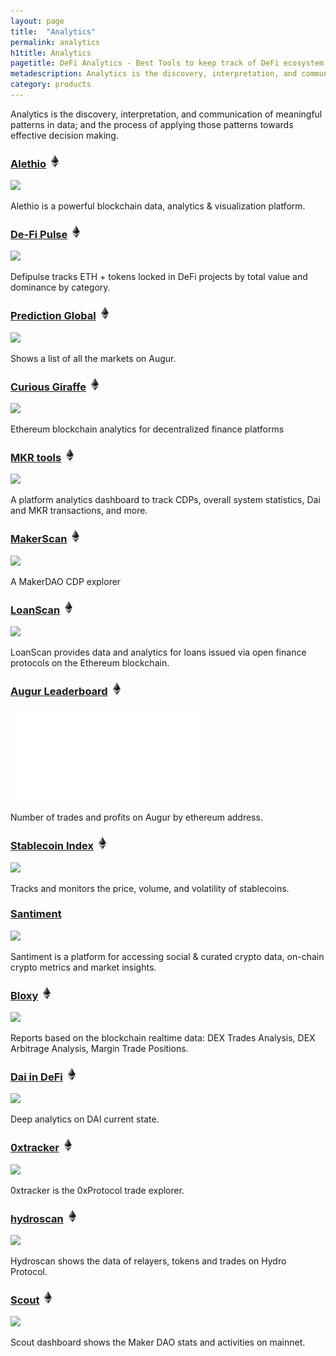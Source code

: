 ```yaml
---
layout: page
title:  "Analytics"
permalink: analytics
h1title: Analytics
pagetitle: DeFi Analytics - Best Tools to keep track of DeFi ecosystem    
metadescription: Analytics is the discovery, interpretation, and communication of meaningful patterns in data; and the process of applying those patterns towards effective decision making.
category: products
---
```

Analytics is the discovery, interpretation, and communication of meaningful patterns in data; and the process of applying those patterns towards effective decision making.

### [Alethio](https://aleth.io/) ![](/images/ether.png)

![](//image.thum.io/get/width/500/crop/600/https://aleth.io/)

Alethio is a powerful blockchain data, analytics & visualization platform.

### [De-Fi Pulse](https://defipulse.com/) ![](/images/ether.png)

![](//image.thum.io/get/width/500/crop/600/https://defipulse.com/)

Defipulse tracks ETH + tokens locked in DeFi projects by total value and dominance by category.

### [Prediction Global](https://predictions.global) ![](/images/ether.png)

![](//image.thum.io/get/width/500/crop/600/https://predictions.global)

Shows a list of all the markets on Augur.

### [Curious Giraffe](https://www.curiousgiraffe.io/augur/) ![](/images/ether.png)

![](//image.thum.io/get/width/500/crop/600/https://www.curiousgiraffe.io/augur/)

Ethereum blockchain analytics for decentralized finance platforms

### [MKR tools](https://mkr.tools/) ![](/images/ether.png)

![](//image.thum.io/get/width/500/crop/600/https://mkr.tools/)

A platform analytics dashboard to track CDPs, overall system statistics, Dai and MKR transactions, and more.

### [MakerScan](https://makerscan.io/) ![](/images/ether.png)

![](//image.thum.io/get/width/500/crop/600/https://makerscan.io/)

A MakerDAO CDP explorer

### [LoanScan](https://loanscan.io/) ![](/images/ether.png)

![](//image.thum.io/get/width/500/crop/600/https://loanscan.io/)

LoanScan provides data and analytics for loans issued via open finance protocols on the Ethereum blockchain.

### [Augur Leaderboard](https://mikemcdonald.github.io/augur/leaderboard.html) ![](/images/ether.png)

![](//image.thum.io/get/width/500/crop/600/https://mikemcdonald.github.io/augur/leaderboard.html)

Number of trades and profits on Augur by ethereum address.

### [Stablecoin Index](https://stablecoinindex.com/) ![](/images/ether.png)

![](//image.thum.io/get/width/500/crop/600/https://stablecoinindex.com/)

Tracks and monitors the price, volume, and volatility of stablecoins.

### [Santiment](https://santiment.net/)

![](//image.thum.io/get/width/500/crop/600/https://santiment.net/)

Santiment is a platform for accessing social & curated crypto data, on-chain crypto metrics and market insights.

### [Bloxy](https://bloxy.info/analytics) ![](/images/ether.png)

![](//image.thum.io/get/width/500/crop/600/https://bloxy.info/analytics)

Reports based on the blockchain realtime data: DEX Trades Analysis, DEX Arbitrage Analysis, Margin Trade Positions.  

### [Dai in DeFi](http://dai-in-defi.com/) ![](/images/ether.png)

![](//image.thum.io/get/width/500/crop/600/http://dai-in-defi.com/)

Deep analytics on DAI current state.   

### [0xtracker](https://0xtracker.com/) ![](/images/ether.png)

![](//image.thum.io/get/width/500/crop/600/https://0xtracker.com/)

0xtracker is the 0xProtocol trade explorer.  

### [hydroscan](https://hydroscan.io/) ![](/images/ether.png)

![](//image.thum.io/get/width/500/crop/600/https://hydroscan.io/)

Hydroscan shows the data of relayers, tokens and trades on Hydro Protocol.

### [Scout](https://playground.supermax.cool/makerdao) ![](/images/ether.png)

![](//image.thum.io/get/width/500/crop/600/https://playground.supermax.cool/makerdao)

Scout dashboard shows the Maker DAO stats and activities on mainnet.
